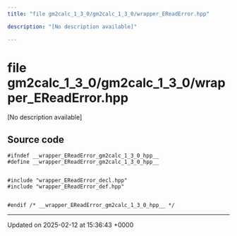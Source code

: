 ```yaml
---
title: "file gm2calc_1_3_0/gm2calc_1_3_0/wrapper_EReadError.hpp"

description: "[No description available]"

---
```


# file gm2calc_1_3_0/gm2calc_1_3_0/wrapper_EReadError.hpp

[No description available]




## Source code

```
#ifndef __wrapper_EReadError_gm2calc_1_3_0_hpp__
#define __wrapper_EReadError_gm2calc_1_3_0_hpp__


#include "wrapper_EReadError_decl.hpp"
#include "wrapper_EReadError_def.hpp"


#endif /* __wrapper_EReadError_gm2calc_1_3_0_hpp__ */
```


-------------------------------

Updated on 2025-02-12 at 15:36:43 +0000
